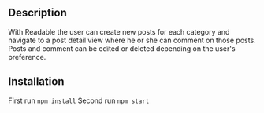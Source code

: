 ## Description

With Readable the user can create new posts for each category and navigate to a post detail view where he or she can comment on those posts.
Posts and comment can be edited or deleted depending on the user's preference.

## Installation

First run `npm install` 
Second run `npm start`



